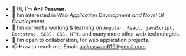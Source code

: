 - 👋 Hi, I’m **Anil Paswan**.
- 👀 I’m interested in *Web Application Development and Novel UI Development*.
- 🌱 I’m currently working & learning on `Angular, React, javaScript, Bootstrap, SCSS, CSS, HTML` and many more other web technologies.
- 💞️ I’m open to collaboration, for web application projects.
- 📫 How to reach me, Email: [anilpaswan619@gmail.com](http://www.gmail.com/)
<!---
anilpaswan619/anilpaswan619 is a ✨ special ✨ repository because its `README.md` (this file) appears on your GitHub profile.
You can click the Preview link to take a look at your changes.
--->
